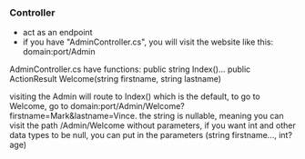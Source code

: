 
### Controller
- act as an endpoint
- if you have "AdminController.cs", you will visit the website like this: domain:port/Admin

AdminController.cs have functions:
	public string Index()...
	public ActionResult Welcome(string firstname, string lastname)

visiting the Admin will route to Index() which is the default, to go to Welcome, go to domain:port/Admin/Welcome?firstname=Mark&lastname=Vince.
	the string is nullable, meaning you can visit the path /Admin/Welcome without parameters, if you want int and other data types to be null, you can put in the parameters (string firstname..., int? age)





















